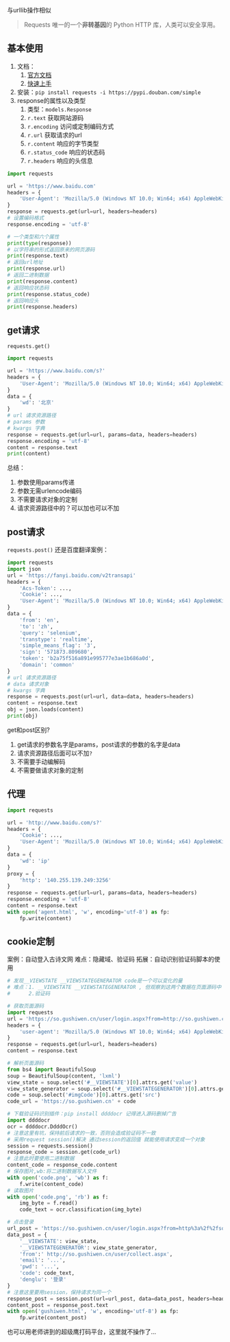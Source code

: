 与urllib操作相似
> Requests 唯一的一个**非转基因**的 Python HTTP 库，人类可以安全享用。

## 基本使用

1. 文档：
   1. [官方文档](https://cn.python-requests.org/zh_CN/latest/)
   2. [快速上手](http://cn.python-requests.org/zh_CN/latest/user/quickstart.html)
2. 安装：`pip install requests -i https://pypi.douban.com/simple`
3. response的属性以及类型
   1. 类型：`models.Response`
   2. `r.text` 获取网站源码
   3. `r.encoding` 访问或定制编码方式
   4. `r.url` 获取请求的url
   5. `r.content` 响应的字节类型
   6. `r.status_code` 响应的状态码
   7. `r.headers` 响应的头信息
```python
import requests

url = 'https://www.baidu.com'
headers = {
    'User-Agent': 'Mozilla/5.0 (Windows NT 10.0; Win64; x64) AppleWebKit/537.36 (KHTML, like Gecko) Chrome/109.0.0.0 Safari/537.36'
}
response = requests.get(url=url, headers=headers)
# 设置编码格式
response.encoding = 'utf-8'

# 一个类型和六个属性
print(type(response))
# 以字符串的形式返回原来的网页源码
print(response.text)
# 返回url地址
print(response.url)
# 返回二进制数据
print(response.content)
# 返回响应状态码
print(response.status_code)
# 返回响应头
print(response.headers)
```
## get请求
`requests.get()`
```python
import requests

url = 'https://www.baidu.com/s?'
headers = {
    'User-Agent': 'Mozilla/5.0 (Windows NT 10.0; Win64; x64) AppleWebKit/537.36 (KHTML, like Gecko) Chrome/109.0.0.0 Safari/537.36'
}
data = {
    'wd': '北京'
}
# url 请求资源路径
# params 参数
# kwargs 字典
response = requests.get(url=url, params=data, headers=headers)
response.encoding = 'utf-8'
content = response.text
print(content)
```
总结：

1. 参数使用params传递
2. 参数无需urlencode编码
3. 不需要请求对象的定制
4. 请求资源路径中的？可以加也可以不加
## post请求
`requests.post()`
还是百度翻译案例：
```python
import requests
import json
url = 'https://fanyi.baidu.com/v2transapi'
headers = {
    'Acs-Token': ...,
    'Cookie': ...,
    'User-Agent': 'Mozilla/5.0 (Windows NT 10.0; Win64; x64) AppleWebKit/537.36 (KHTML, like Gecko) Chrome/108.0.0.0 Safari/537.36'
}
data = {
    'from': 'en',
    'to': 'zh',
    'query': 'selenium',
    'transtype': 'realtime',
    'simple_means_flag': '3',
    'sign': '571873.809680',
    'token': 'b2a75f516a891e995777e3ae1b686a0d',
    'domain': 'common'
}
# url 请求资源路径
# data 请求对象
# kwargs 字典
response = requests.post(url=url, data=data, headers=headers)
content = response.text
obj = json.loads(content)
print(obj)
```
get和post区别?

1. get请求的参数名字是params，post请求的参数的名字是data
2. 请求资源路径后面可以不加`?`
3. 不需要手动编解码
4. 不需要做请求对象的定制
## 代理
```python
import requests

url = 'http://www.baidu.com/s?'
headers = {
    'Cookie': ...,
    'User-Agent': 'Mozilla/5.0 (Windows NT 10.0; Win64; x64) AppleWebKit/537.36 (KHTML, like Gecko) Chrome/109.0.0.0 Safari/537.36'
}
data = {
    'wd': 'ip'
}
proxy = {
    'http': '140.255.139.249:3256'
}
response = requests.get(url=url, params=data, headers=headers)
response.encoding = 'utf-8'
content = response.text
with open('agent.html', 'w', encoding='utf-8') as fp:
    fp.write(content)
```
## cookie定制
案例：自动登入古诗文网
难点：隐藏域、验证码
拓展：自动识别验证码脚本的使用
```python
# 发现__VIEWSTATE __VIEWSTATEGENERATOR code是一个可以变化的量
# 难点：1. __VIEWSTATE __VIEWSTATEGENERATOR , 但观察到这两个数据在页面源码中 我们需要获取页面源码 然后解析就可以获取这两个值
#      2.验证码

# 获取页面源码
import requests
url = 'https://so.gushiwen.cn/user/login.aspx?from=http://so.gushiwen.cn/user/collect.aspx'
headers = {
    'user-agent': 'Mozilla/5.0 (Windows NT 10.0; Win64; x64) AppleWebKit/537.36 (KHTML, like Gecko) Chrome/109.0.0.0 Safari/537.36'
}
response = requests.get(url=url, headers=headers)
content = response.text

# 解析页面源码
from bs4 import BeautifulSoup
soup = BeautifulSoup(content, 'lxml')
view_state = soup.select('#__VIEWSTATE')[0].attrs.get('value')
view_state_generator = soup.select('#__VIEWSTATEGENERATOR')[0].attrs.get('value')
code = soup.select('#imgCode')[0].attrs.get('src')
code_url = 'https://so.gushiwen.cn' + code

# 下载验证码识别插件：pip install ddddocr 记得进入源码删掉广告
import ddddocr
ocr = ddddocr.DdddOcr()
# 注意这里有坑，保持前后请求的一致，否则会造成验证码不一致
# 采用request session()解决 通过session的返回值 就能使用请求变成一个对象
session = requests.session()
response_code = session.get(code_url)
# 注意此时要使用二进制数据
content_code = response_code.content
# 保存图片,wb:将二进制数据写入文件
with open('code.png', 'wb') as f:
    f.write(content_code)
# 读取图片
with open('code.png', 'rb') as f:
    img_byte = f.read()
    code_text = ocr.classification(img_byte)

# 点击登录
url_post = 'https://so.gushiwen.cn/user/login.aspx?from=http%3a%2f%2fso.gushiwen.cn%2fuser%2fcollect.aspx'
data_post = {
    '__VIEWSTATE': view_state,
    '__VIEWSTATEGENERATOR': view_state_generator,
    'from':' http://so.gushiwen.cn/user/collect.aspx',
    'email': '...',
    'pwd': '...',
    'code': code_text,
    'denglu': '登录'
}
# 注意这里要用session，保持请求为同一个
response_post = session.post(url=url_post, data=data_post, headers=headers)
content_post = response_post.text
with open('gushiwen.html', 'w', encoding='utf-8') as fp:
    fp.write(content_post)
```
也可以用老师讲到的超级鹰打码平台，这里就不操作了...

